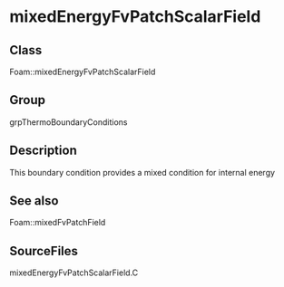 # mixedEnergyFvPatchScalarField 
## Class
Foam::mixedEnergyFvPatchScalarField

## Group
grpThermoBoundaryConditions

## Description
This boundary condition provides a mixed condition for internal energy

## See also
Foam::mixedFvPatchField

## SourceFiles
mixedEnergyFvPatchScalarField.C

